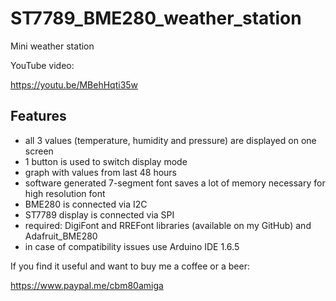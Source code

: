# ST7789_BME280_weather_station
Mini weather station

YouTube video:

https://youtu.be/MBehHqti35w


## Features

- all 3 values (temperature, humidity and pressure) are displayed on one screen
- 1 button is used to switch display mode
- graph with values from last 48 hours
- software generated 7-segment font saves a lot of memory necessary for high resolution font
- BME280 is connected via I2C
- ST7789 display is connected via SPI
- required: DigiFont and RREFont libraries (available on my GitHub) and Adafruit_BME280
- in case of compatibility issues use Arduino IDE 1.6.5

If you find it useful and want to buy me a coffee or a beer:

https://www.paypal.me/cbm80amiga
